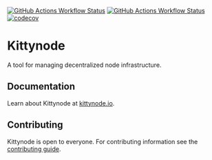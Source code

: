 [![GitHub Actions Workflow Status](https://img.shields.io/github/actions/workflow/status/kittynode/kittynode/ci-javascript.yml?branch=main&logo=GitHub%20Actions&label=ci-javascript)](https://github.com/kittynode/kittynode/actions/workflows/ci-javascript.yml?query=branch:main)
[![GitHub Actions Workflow Status](https://img.shields.io/github/actions/workflow/status/kittynode/kittynode/ci-rust.yml?branch=main&logo=GitHub%20Actions&label=ci-rust)](https://github.com/kittynode/kittynode/actions/workflows/ci-rust.yml?query=branch:main)
[![codecov](https://codecov.io/github/kittynode/kittynode/graph/badge.svg?token=TJAUBD8RPT)](https://codecov.io/github/kittynode/kittynode)

# Kittynode

A tool for managing decentralized node infrastructure.

## Documentation

Learn about Kittynode at [kittynode.io](https://kittynode.io).

## Contributing

Kittynode is open to everyone. For contributing information see the [contributing guide](https://kittynode.io/contribute/contribute-to-kittynode).
